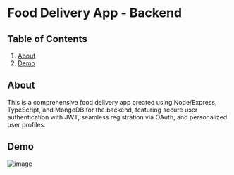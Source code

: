 # Food Delivery App - Backend

## Table of Contents

<ol>
  <li><a href="#about">About</a></li>
  <li><a href="#demo">Demo</a></li>
</ol>

## About

This is a comprehensive food delivery app created using Node/Express, TypeScript, and MongoDB for the backend, featuring secure user authentication with JWT, seamless registration via OAuth, and personalized user profiles.

## Demo

![image](https://github.com/yiufakinex/food-delivery-app-backend)

<br>
